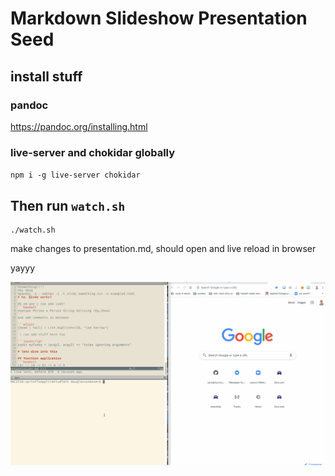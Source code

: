 # Markdown Slideshow Presentation Seed

## install stuff

###  pandoc

https://pandoc.org/installing.html

### live-server and chokidar globally

`npm i -g live-server chokidar`

## Then run `watch.sh`

```
./watch.sh
```

make changes to presentation.md, should open and live reload in browser

yayyy

![](example.gif)
